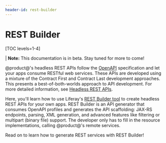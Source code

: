 ```yaml
---
header-id: rest-builder
---
```


# REST Builder

[TOC levels=1-4]

| **Note:** This documentation is in beta. Stay tuned for more to come! 

@product@'s headless REST APIs follow the 
[OpenAPI](https://swagger.io/docs/specification/about/) 
specification and let your apps consume RESTful web services. These APIs are 
developed using a mixture of the Contract First and Contract Last development 
approaches. This presents a best-of-both-worlds approach to API development. For 
more detailed information, see 
[Headless REST APIs](/docs/7-2/frameworks/-/knowledge_base/f/headless-rest-apis). 

Here, you'll learn how to use Liferay's 
[REST Builder tool](https://github.com/liferay/liferay-portal/tree/master/modules/util/portal-tools-rest-builder) 
to create headless REST APIs for your own apps. REST Builder is an API generator 
that consumes OpenAPI profiles and generates the API scaffolding: JAX-RS 
endpoints, parsing, XML generation, and advanced features like filtering or 
multipart (binary file) support. The developer only has to fill in the resource 
implementations, calling @product@'s remote services. 

Read on to learn how to generate REST services with REST Builder! 
